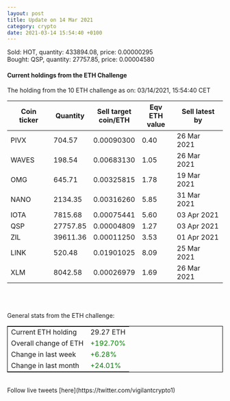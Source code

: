 ```yaml
---
layout: post
title: Update on 14 Mar 2021
category: crypto
date: 2021-03-14 15:54:40 +0100
---
```

<!-- Global site tag (gtag.js) - Google Analytics -->
<script async src="https://www.googletagmanager.com/gtag/js?id=UA-103831149-5"></script>
<script>
  window.dataLayer = window.dataLayer || [];
  function gtag(){dataLayer.push(arguments);}
  gtag('js', new Date());

  gtag('config', 'UA-103831149-5');
</script>
Sold: HOT, quantity:    433894.08, price:   0.00000295<br>Bought: QSP, quantity:     27757.85, price:   0.00004580<br>

#### Current holdings from the ETH Challenge

The holding from the 10 ETH challenge as on: 03/14/2021, 15:54:40 CET

|Coin ticker|Quantity|Sell target<br>coin/ETH|Eqv ETH<br>value|Sell latest by|
|-----------|--------|-----------|-----------|--------------|
PIVX|704.57|  0.00090300|0.40|26 Mar 2021|
WAVES|198.54|  0.00683130|1.05|26 Mar 2021|
OMG|645.71|  0.00325815|1.78|19 Mar 2021|
NANO|2134.35|  0.00316260|5.85|31 Mar 2021|
IOTA|7815.68|  0.00075441|5.60|03 Apr 2021|
QSP|27757.85|  0.00004809|1.27|03 Apr 2021|
ZIL|39611.36|  0.00011250|3.53|01 Apr 2021|
LINK|520.48|  0.01901025|8.09|25 Mar 2021|
XLM|8042.58|  0.00026979|1.69|26 Mar 2021|

<br>
<br>
<br>
General stats from the ETH challenge:

<table style="border:1px solid black;margin-left:auto;margin-right:auto;">
	<tbody>
	<tr>
		<td>Current ETH holding</td>
		<td>     29.27 ETH</td>
	</tr>
	<tr>
		<td>Overall change of ETH</td>
		<td><font color="green">+192.70%</font></td>
	</tr>
	<tr>
		<td>Change in last week</td>
		<td><font color="green">+6.28%</font></td>
	</tr>
	<tr>
		<td>Change in last month</td>
		<td><font color="green">+24.01%</font></td>
	</tr>
	</tbody>
</table>

<br>
Follow live tweets [here](https://twitter.com/vigilantcrypto1)
<br>
<br>